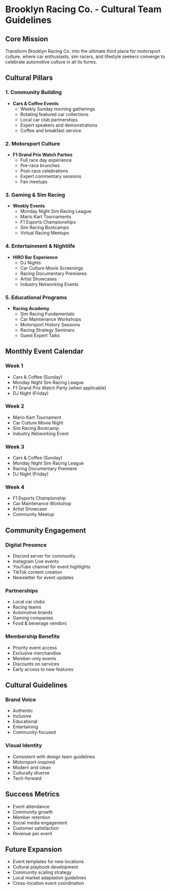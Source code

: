 # Brooklyn Racing Co. - Cultural Team Guidelines

## Core Mission
Transform Brooklyn Racing Co. into the ultimate third place for motorsport culture, where car enthusiasts, sim racers, and lifestyle seekers converge to celebrate automotive culture in all its forms.

## Cultural Pillars

### 1. Community Building
- **Cars & Coffee Events**
  - Weekly Sunday morning gatherings
  - Rotating featured car collections
  - Local car club partnerships
  - Expert speakers and demonstrations
  - Coffee and breakfast service

### 2. Motorsport Culture
- **F1 Grand Prix Watch Parties**
  - Full race day experience
  - Pre-race brunches
  - Post-race celebrations
  - Expert commentary sessions
  - Fan meetups

### 3. Gaming & Sim Racing
- **Weekly Events**
  - Monday Night Sim Racing League
  - Mario Kart Tournaments
  - F1 Esports Championships
  - Sim Racing Bootcamps
  - Virtual Racing Meetups

### 4. Entertainment & Nightlife
- **HIRO Bar Experience**
  - DJ Nights
  - Car Culture Movie Screenings
  - Racing Documentary Premieres
  - Artist Showcases
  - Industry Networking Events

### 5. Educational Programs
- **Racing Academy**
  - Sim Racing Fundamentals
  - Car Maintenance Workshops
  - Motorsport History Sessions
  - Racing Strategy Seminars
  - Guest Expert Talks

## Monthly Event Calendar

### Week 1
- Cars & Coffee (Sunday)
- Monday Night Sim Racing League
- F1 Grand Prix Watch Party (when applicable)
- DJ Night (Friday)

### Week 2
- Mario Kart Tournament
- Car Culture Movie Night
- Sim Racing Bootcamp
- Industry Networking Event

### Week 3
- Cars & Coffee (Sunday)
- Monday Night Sim Racing League
- Racing Documentary Premiere
- DJ Night (Friday)

### Week 4
- F1 Esports Championship
- Car Maintenance Workshop
- Artist Showcase
- Community Meetup

## Community Engagement

### Digital Presence
- Discord server for community
- Instagram Live events
- YouTube channel for event highlights
- TikTok content creation
- Newsletter for event updates

### Partnerships
- Local car clubs
- Racing teams
- Automotive brands
- Gaming companies
- Food & beverage vendors

### Membership Benefits
- Priority event access
- Exclusive merchandise
- Member-only events
- Discounts on services
- Early access to new features

## Cultural Guidelines

### Brand Voice
- Authentic
- Inclusive
- Educational
- Entertaining
- Community-focused

### Visual Identity
- Consistent with design team guidelines
- Motorsport-inspired
- Modern and clean
- Culturally diverse
- Tech-forward

## Success Metrics
- Event attendance
- Community growth
- Member retention
- Social media engagement
- Customer satisfaction
- Revenue per event

## Future Expansion
- Event templates for new locations
- Cultural playbook development
- Community scaling strategy
- Local market adaptation guidelines
- Cross-location event coordination 